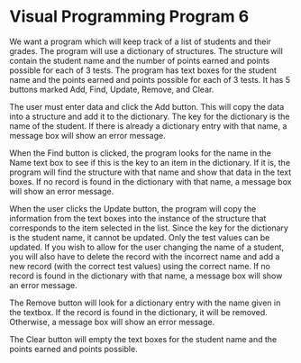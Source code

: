 <h1>Visual Programming Program 6</h1>
<p>We want a program which will keep track of a list of students and their grades. The program will use a dictionary of structures. The structure will contain the student name and the number of points earned and points possible for each of 3 tests. The program has text boxes for the student name and the points earned and points possible for each of 3 tests. It has 5 buttons marked Add, Find, Update, Remove, and Clear.</p>
<p>The user must enter data and click the Add button. This will copy the data into a structure and add it to the dictionary. The key for the dictionary is the name of the student. If there is already a dictionary entry with that name, a message box will show an error message.</p>
<p>When the Find button is clicked, the program looks for the name in the Name text box to see if this is the key to an item in the dictionary. If it is, the program will find the structure with that name and show that data in the text boxes. If no record is found in the dictionary with that name, a message box will show an error message.</p>
<p>When the user clicks the Update button, the program will copy the information from the text boxes into the instance of the structure that corresponds to the item selected in the list. Since the key for the dictionary is the student name, it cannot be updated. Only the test values can be updated. If you wish to allow for the user changing the name of a student, you will also have to delete the record with the incorrect name and add a new record (with the correct test values) using the correct name. If no record is found in the dictionary with that name, a message box will show an error message.</p>
<p>The Remove button will look for a dictionary entry with the name given in the textbox. If the record is found in the dictionary, it will be removed. Otherwise, a message box will show an error message.</p>
<p>The Clear button will empty the text boxes for the student name and the points earned and points possible.</p>
